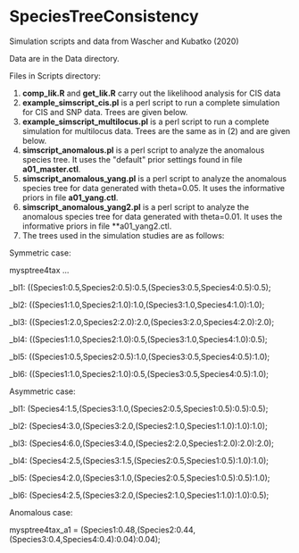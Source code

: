 # SpeciesTreeConsistency
Simulation scripts and data from Wascher and Kubatko (2020)

Data are in the Data directory.

Files in Scripts directory:
1. **comp_lik.R** and **get_lik.R** carry out the likelihood analysis for CIS data
2. **example_simscript_cis.pl** is a perl script to run a complete simulation for CIS and SNP data. Trees are given below.
3. **example_simscript_multilocus.pl** is a perl script to run a complete simulation for multilocus data. Trees are the same as in (2) and are given below.
4. **simscript_anomalous.pl** is a perl script to analyze the anomalous species tree. It uses the "default" prior settings found in file **a01_master.ctl**.
5. **simscript_anomalous_yang.pl** is a perl script to analyze the anomalous species tree for data generated with theta=0.05. It uses the informative priors in file **a01_yang.ctl**.
6. **simscript_anomalous_yang2.pl** is a perl script to analyze the anomalous species tree for data generated with theta=0.01. It uses the informative priors in file **a01_yang2.ctl. 
7. The trees used in the simulation studies are as follows:


Symmetric case:


mysptree4tax ...

_bl1:
((Species1:0.5,Species2:0.5):0.5,(Species3:0.5,Species4:0.5):0.5);   

_bl2:
((Species1:1.0,Species2:1.0):1.0,(Species3:1.0,Species4:1.0):1.0);

_bl3:
((Species1:2.0,Species2:2.0):2.0,(Species3:2.0,Species4:2.0):2.0); 

_bl4:
((Species1:1.0,Species2:1.0):0.5,(Species3:1.0,Species4:1.0):0.5);  

_bl5:
((Species1:0.5,Species2:0.5):1.0,(Species3:0.5,Species4:0.5):1.0);  

_bl6:
((Species1:1.0,Species2:1.0):0.5,(Species3:0.5,Species4:0.5):1.0);






Asymmetric case:

_bl1:
(Species4:1.5,(Species3:1.0,(Species2:0.5,Species1:0.5):0.5):0.5);

_bl2:
(Species4:3.0,(Species3:2.0,(Species2:1.0,Species1:1.0):1.0):1.0);

_bl3:
(Species4:6.0,(Species3:4.0,(Species2:2.0,Species1:2.0):2.0):2.0);

_bl4:
(Species4:2.5,(Species3:1.5,(Species2:0.5,Species1:0.5):1.0):1.0);

_bl5:
(Species4:2.0,(Species3:1.0,(Species2:0.5,Species1:0.5):0.5):1.0);

_bl6:
(Species4:2.5,(Species3:2.0,(Species2:1.0,Species1:1.0):1.0):0.5);



Anomalous case:

mysptree4tax_a1 = 
(Species1:0.48,(Species2:0.44,(Species3:0.4,Species4:0.4):0.04):0.04);


